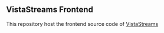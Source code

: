 ## VistaStreams Frontend

This repository host the frontend source code of [VistaStreams](https://vistastreams.com/)
